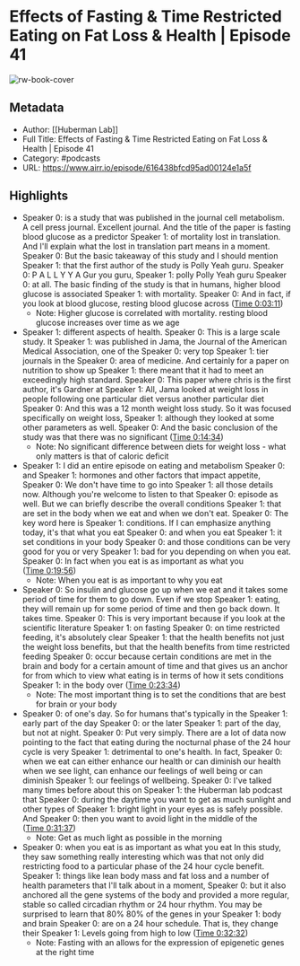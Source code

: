 # Effects of Fasting & Time Restricted Eating on Fat Loss & Health | Episode 41

![rw-book-cover](https://ssl-static.libsyn.com/p/assets/f/7/d/9/f7d9cdda658759cb/Huberman-Lab-Podcast-Thumbnail-2000x2000.jpg)

## Metadata
- Author: [[Huberman Lab]]
- Full Title: Effects of Fasting & Time Restricted Eating on Fat Loss & Health | Episode 41
- Category: #podcasts
- URL: https://www.airr.io/episode/616438bfcd95ad00124e1a5f

## Highlights
- Speaker 0: is a study that was published in the journal cell metabolism. A cell press journal. Excellent journal. And the title of the paper is fasting blood glucose as a predictor 
  Speaker 1: of mortality lost in translation. And I'll explain what the lost in translation part means in a moment. 
  Speaker 0: But the basic takeaway of this study and I should mention 
  Speaker 1: that the first author of the study is Polly Yeah guru. 
  Speaker 0: P A L L Y Y A Gur you guru, 
  Speaker 1: polly Polly Yeah guru 
  Speaker 0: at all. The basic finding of the study is that in humans, higher blood glucose is associated 
  Speaker 1: with mortality. 
  Speaker 0: And in fact, if you look at blood glucose, resting blood glucose across ([Time 0:03:11](https://www.airr.io/quote/625ad4106b6164086c09b34c))
    - Note: Higher glucose is correlated with mortality. resting blood glucose increases over time as we age
- Speaker 1: different aspects of health. 
  Speaker 0: This is a large scale study. It 
  Speaker 1: was published in Jama, the Journal of the American Medical Association, one of the 
  Speaker 0: very top 
  Speaker 1: tier journals in the 
  Speaker 0: area of medicine. And certainly for a paper on nutrition to show up 
  Speaker 1: there meant that it had to meet an exceedingly high standard. 
  Speaker 0: This paper where chris is the first author, it's Gardner at 
  Speaker 1: All, Jama looked at weight loss in people following one particular diet versus another particular diet 
  Speaker 0: And this was a 12 month weight loss study. So it was focused specifically on weight loss, 
  Speaker 1: although they looked at some other parameters as well. 
  Speaker 0: And the basic conclusion of the study was that there was no significant ([Time 0:14:34](https://www.airr.io/quote/625ad4106b6164086c09b378))
    - Note: No significant difference between diets for weight loss - what only matters is that of caloric deficit
- Speaker 1: I did an entire episode on eating and metabolism 
  Speaker 0: and 
  Speaker 1: hormones and other factors that impact appetite, 
  Speaker 0: We don't have time to go into 
  Speaker 1: all those details now. Although you're welcome to listen to that 
  Speaker 0: episode as well. But we can briefly describe the overall conditions 
  Speaker 1: that are set in the body when we eat and when we don't eat. 
  Speaker 0: The key word here is 
  Speaker 1: conditions. If I can emphasize anything today, it's that what you eat 
  Speaker 0: and when you eat 
  Speaker 1: it set conditions in your body 
  Speaker 0: and those conditions can be very good for you or very 
  Speaker 1: bad for you depending on when you eat. 
  Speaker 0: In fact when you eat is as important as what you ([Time 0:19:56](https://www.airr.io/quote/625ad4106b6164086c09b33a))
    - Note: When you eat is as important to why you eat
- Speaker 0: So insulin and glucose go up when we eat and it takes some period of time for them to go down. Even if we stop 
  Speaker 1: eating, they will remain up for some period of time and then go back down. It takes time. 
  Speaker 0: This is very important because if you look at the scientific literature 
  Speaker 1: on fasting 
  Speaker 0: on time restricted feeding, it's absolutely clear 
  Speaker 1: that the health benefits not just the weight loss benefits, but that the health benefits from time restricted feeding 
  Speaker 0: occur because certain conditions are met in the brain and body for a certain amount of time and that gives us an anchor for from which to view what eating is in terms of how it sets conditions 
  Speaker 1: in the body over ([Time 0:23:34](https://www.airr.io/quote/625ad4106b6164086c09b317))
    - Note: The most important thing is to set the conditions that are best for brain or your body
- Speaker 0: of one's day. So for humans that's typically in the 
  Speaker 1: early part of the day 
  Speaker 0: or the later 
  Speaker 1: part of the day, but not at night. 
  Speaker 0: Put very simply. There are a lot of data now pointing to the fact that eating during the nocturnal phase of the 24 hour cycle is very 
  Speaker 1: detrimental to one's health. In fact, 
  Speaker 0: when we eat can either enhance our health or can diminish our health when we see light, can enhance our feelings of well being or can diminish 
  Speaker 1: our feelings of wellbeing. 
  Speaker 0: I've talked many times before about this on 
  Speaker 1: the Huberman lab podcast that 
  Speaker 0: during the daytime you want to get as much sunlight and other types of 
  Speaker 1: bright light in your eyes as is safely possible. And 
  Speaker 0: then you want to avoid light in the middle of the ([Time 0:31:37](https://www.airr.io/quote/625ad4116b6164086c09b388))
    - Note: Get as much light as possible in the morning
- Speaker 0: when you eat is as important as what you eat In this study, they saw something really interesting which was that not only did restricting food to a particular phase of the 24 hour cycle benefit. 
  Speaker 1: things like lean body mass and fat loss and a number of health parameters that I'll talk about in a moment, 
  Speaker 0: but it also anchored all the gene systems of the body and provided a more regular, stable so called circadian rhythm or 24 hour rhythm. You may be surprised to learn that 80% 80% of the genes in your 
  Speaker 1: body and brain 
  Speaker 0: are on a 24 hour schedule. That is, they change their 
  Speaker 1: Levels going from high to low ([Time 0:32:32](https://www.airr.io/quote/625ad4116b6164086c09b3b4))
    - Note: Fasting with an allows for the expression of epigenetic genes at the right time
